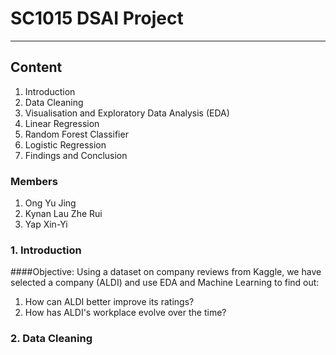 # SC1015 DSAI Project
----------------------------------


## Content
1. Introduction
2. Data Cleaning
3. Visualisation and Exploratory Data Analysis (EDA)
4. Linear Regression
5. Random Forest Classifier
6. Logistic Regression
7. Findings and Conclusion


### Members
1. Ong Yu Jing
2. Kynan Lau Zhe Rui
3. Yap Xin-Yi

### 1. Introduction

####Objective:
Using a dataset on company reviews from Kaggle, we have selected a company (ALDI) and use EDA and Machine Learning to find out:
1. How can ALDI better improve its ratings?
2. How has ALDI's workplace evolve over the time?


### 2. Data Cleaning

